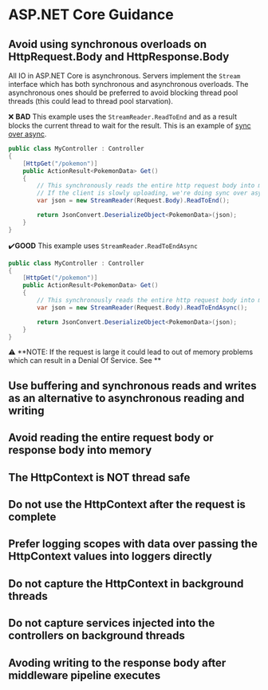 # ASP.NET Core Guidance

## Avoid using synchronous overloads on HttpRequest.Body and HttpResponse.Body

All IO in ASP.NET Core is asynchronous. Servers implement the `Stream` interface which has both synchronous and asynchronous overloads. The asynchronous ones should be preferred to avoid blocking thread pool threads (this could lead to thread pool starvation).

❌ **BAD** This example uses the `StreamReader.ReadToEnd` and as a result blocks the current thread to wait for the result. This is an example of [sync over async](AsyncGuidance.md#avoid-using-taskresult-and-taskwait).

```C#
public class MyController : Controller
{
    [HttpGet("/pokemon")]
    public ActionResult<PokemonData> Get()
    {
        // This synchronously reads the entire http request body into memory.
        // If the client is slowly uploading, we're doing sync over async because Kestrel does *NOT* support synchronous reads.
        var json = new StreamReader(Request.Body).ReadToEnd();

        return JsonConvert.DeserializeObject<PokemonData>(json);
    }
}
```

✔️**GOOD** This example uses `StreamReader.ReadToEndAsync` 

```C#
public class MyController : Controller
{
    [HttpGet("/pokemon")]
    public ActionResult<PokemonData> Get()
    {
        // This synchronously reads the entire http request body into memory.
        var json = new StreamReader(Request.Body).ReadToEndAsync();

        return JsonConvert.DeserializeObject<PokemonData>(json);
    }
}
```

:warning: **NOTE: If the request is large it could lead to out of memory problems which can result in a Denial Of Service. See **


## Use buffering and synchronous reads and writes as an alternative to asynchronous reading and writing

## Avoid reading the entire request body or response body into memory

## The HttpContext is NOT thread safe

## Do not use the HttpContext after the request is complete

## Prefer logging scopes with data over passing the HttpContext values into loggers directly

## Do not capture the HttpContext in background threads

## Do not capture services injected into the controllers on background threads

## Avoding writing to the response body after middleware pipeline executes
